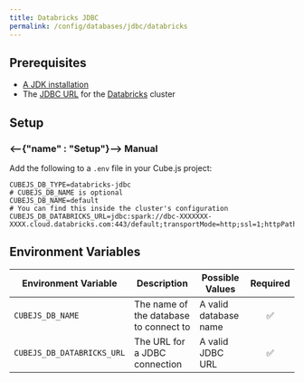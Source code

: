 ```yaml
---
title: Databricks JDBC
permalink: /config/databases/jdbc/databricks
---
```


## Prerequisites

- [A JDK installation][gh-cubejs-jdbc-install]
- The [JDBC URL][databricks-docs-jdbc-url] for the [Databricks][databricks]
  cluster

## Setup

### <--{"name" : "Setup"}-->  Manual

Add the following to a `.env` file in your Cube.js project:

```dotenv
CUBEJS_DB_TYPE=databricks-jdbc
# CUBEJS_DB_NAME is optional
CUBEJS_DB_NAME=default
# You can find this inside the cluster's configuration
CUBEJS_DB_DATABRICKS_URL=jdbc:spark://dbc-XXXXXXX-XXXX.cloud.databricks.com:443/default;transportMode=http;ssl=1;httpPath=sql/protocolv1/o/XXXXX/XXXXX;AuthMech=3;UID=token;PWD=XXXXX
```

## Environment Variables

| Environment Variable       | Description                            | Possible Values       | Required |
| -------------------------- | -------------------------------------- | --------------------- | :------: |
| `CUBEJS_DB_NAME`           | The name of the database to connect to | A valid database name |    ✅    |
| `CUBEJS_DB_DATABRICKS_URL` | The URL for a JDBC connection          | A valid JDBC URL      |    ✅    |

[databricks]: https://databricks.com/
[databricks-docs-jdbc-url]:
  https://docs.databricks.com/integrations/bi/jdbc-odbc-bi.html#get-server-hostname-port-http-path-and-jdbc-url
[gh-cubejs-jdbc-install]:
  https://github.com/cube-js/cube.js/blob/master/packages/cubejs-jdbc-driver/README.md#java-installation
